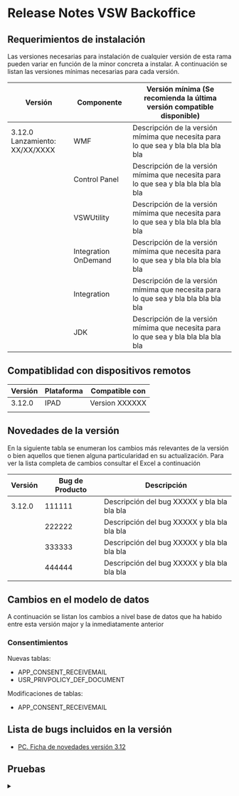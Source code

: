 # Release Notes VSW Backoffice

## Requerimientos de instalación
Las versiones necesarias para instalación de cualquier versión de esta rama pueden variar en función de la minor concreta a instalar. A continuación se listan las versiones mínimas necesarias para cada versión.
 
| Versión                         | Componente | Versión mínima (Se recomienda la última versión compatible disponible)|
| ------------------------------- | -------------|------------------------------------------------------------------------------------------ |
| 3.12.0 </br>Lanzamiento: XX/XX/XXXX | WMF | Descripción de la versión mímima que necesita para lo que sea y bla bla bla bla bla|
|                                 | Control Panel |Descripción de la versión mímima que necesita para lo que sea y bla bla bla bla bla|
|                                 | VSWUtility |Descripción de la versión mímima que necesita para lo que sea y bla bla bla bla bla|
|                                 | Integration OnDemand |Descripción de la versión mímima que necesita para lo que sea y bla bla bla bla bla|
|                                 | Integration |Descripción de la versión mímima que necesita para lo que sea y bla bla bla bla bla|
|                                 | JDK |Descripción de la versión mímima que necesita para lo que sea y bla bla bla bla bla|

## Compatiblidad con dispositivos remotos

| Versión | Plataforma | Compatible con |
| ------- | ---------- | --------------- |
| 3.12.0  | IPAD       | Version XXXXXX  |
|         |            |                 |


## Novedades de la versión
En la siguiente tabla se enumeran los cambios más relevantes de la versión o bien aquellos que tienen alguna particularidad en su actualización. Para ver la lista completa de cambios consultar el Excel a continuación

| Versión | Bug de Producto | Descripción                                 |
| ------- | --------------- | ------------------------------------------- |
| 3.12.0  | 111111          | Descripción del bug XXXXX y bla bla bla bla |
|         | 222222          | Descripción del bug XXXXX y bla bla bla bla |
|         | 333333          | Descripción del bug XXXXX y bla bla bla bla |
|         | 444444          | Descripción del bug XXXXX y bla bla bla bla |
|         |                 |                                             |

## Cambios en el modelo de datos
A continuación se listan los cambios a nivel base de datos que ha habido entre esta versión major y la inmediatamente anterior

### Consentimientos 
Nuevas tablas:
- APP_CONSENT_RECEIVEMAIL
- USR_PRIVPOLICY_DEF_DOCUMENT

Modificaciones de tablas:
- APP_CONSENT_RECEIVEMAIL

## Lista de bugs incluidos en la versión
- [PC. Ficha de novedades versión 3.12](https://google.com)

## Pruebas
<details>
<summary>

</summary>
Etiam tincidunt risus mi, eleifend congue nunc sodales eget. Mauris quis risus et neque efficitur congue non quis arcu. Phasellus rhoncus blandit est, sit amet ullamcorper ante sodales egestas. Quisque dapibus eu lorem ut rutrum. Fusce suscipit libero neque. In at nisi vitae enim porttitor scelerisque. Curabitur venenatis egestas iaculis. Curabitur semper nulla lorem, ac porta dui interdum in. Donec iaculis dignissim elit ut consequat. Morbi eleifend enim sed sapien euismod hendrerit. Curabitur pharetra lacus nec libero mollis fringilla. Duis convallis ornare enim, vitae viverra nunc ultricies eu. Aenean sed tincidunt erat. Sed commodo lectus ut purus auctor tristique. Nullam eget magna ac nulla facilisis blandit in eu ligula.
</details>

